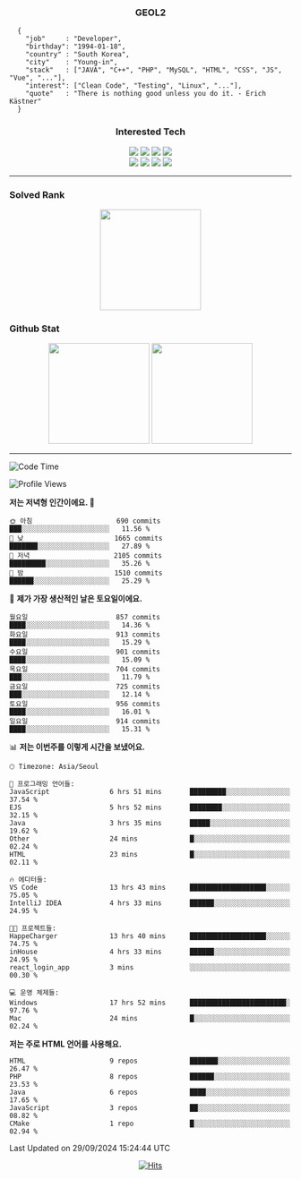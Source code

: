 <div align="center">

  ### GEOL2
</div>

```
  {
    "job"     : "Developer",
    "birthday": "1994-01-18",
    "country" : "South Korea",
    "city"    : "Young-in",
    "stack"   : ["JAVA", "C++", "PHP", "MySQL", "HTML", "CSS", "JS", "Vue", "..."],
    "interest": ["Clean Code", "Testing", "Linux", "..."], 
    "quote"   : "There is nothing good unless you do it. - Erich Kästner"
  }
  ```
  
<div align="center">
  
  ### Interested Tech
  
  <img src="https://img.shields.io/badge/CodeIgniter4-E34F26?style=flat-square&logo=codeigniter&logoColor=white">
    <img src="https://img.shields.io/badge/Laravel-F05340?style=flat-square&logo=Laravel&logoColor=white">
  <img src="https://img.shields.io/badge/SpringBoot-6DB33F?style=flat-square&logo=SpringBoot&logoColor=white">
  <img src="https://img.shields.io/badge/Express-000000?style=flat-square&logo=Express&logoColor=white">
  <br>
  <img src="https://img.shields.io/badge/Three.js-000000?style=flat-square&logo=Three.js&logoColor=white">
  <img src="https://img.shields.io/badge/JavaScript-F7DF1E?style=flat-square&logo=JavaScript&logoColor=black">
  <img src="https://img.shields.io/badge/TypeScript-007acc?style=flat-square&logo=TypeScript&logoColor=black">
  <img src="https://img.shields.io/badge/MySQL-4479A1?style=flat-square&logo=mysql&logoColor=white"><br>

</div>

------------

  ### Solved Rank
  
  <div align="center">
    <img height="180em" src="https://mazassumnida.wtf/api/v2/generate_badge?boj=geol2">
  </div>
  
  ### Github Stat 
  <div align="center">
    <img height="180em" src="https://github-readme-stats-git-masterrstaa-rickstaa.vercel.app/api?username=geol2&show_icons=true&theme=dark">
    <img height="180em" src="https://github-readme-stats-git-masterrstaa-rickstaa.vercel.app/api/top-langs/?username=geol2&show_icons=true&hide=css,scss,html&layout=compact&theme=dark&count_private=true&langs_count=8">
  </div>
  
------------

<!--START_SECTION:waka-->
![Code Time](http://img.shields.io/badge/Code%20Time-3%2C224%20hrs%207%20mins-blue)

![Profile Views](http://img.shields.io/badge/Profile%20Views-8-blue)

**저는 저녁형 인간이에요. 🦉** 

```text
🌞 아침                     690 commits         ███░░░░░░░░░░░░░░░░░░░░░░   11.56 % 
🌆 낮　                     1665 commits        ███████░░░░░░░░░░░░░░░░░░   27.89 % 
🌃 저녁                     2105 commits        █████████░░░░░░░░░░░░░░░░   35.26 % 
🌙 밤　                     1510 commits        ██████░░░░░░░░░░░░░░░░░░░   25.29 % 
```
📅 **제가 가장 생산적인 날은 토요일이에요.** 

```text
월요일                      857 commits         ████░░░░░░░░░░░░░░░░░░░░░   14.36 % 
화요일                      913 commits         ████░░░░░░░░░░░░░░░░░░░░░   15.29 % 
수요일                      901 commits         ████░░░░░░░░░░░░░░░░░░░░░   15.09 % 
목요일                      704 commits         ███░░░░░░░░░░░░░░░░░░░░░░   11.79 % 
금요일                      725 commits         ███░░░░░░░░░░░░░░░░░░░░░░   12.14 % 
토요일                      956 commits         ████░░░░░░░░░░░░░░░░░░░░░   16.01 % 
일요일                      914 commits         ████░░░░░░░░░░░░░░░░░░░░░   15.31 % 
```


📊 **저는 이번주를 이렇게 시간을 보냈어요.** 

```text
🕑︎ Timezone: Asia/Seoul

💬 프로그래밍 언어들: 
JavaScript               6 hrs 51 mins       █████████░░░░░░░░░░░░░░░░   37.54 % 
EJS                      5 hrs 52 mins       ████████░░░░░░░░░░░░░░░░░   32.15 % 
Java                     3 hrs 35 mins       █████░░░░░░░░░░░░░░░░░░░░   19.62 % 
Other                    24 mins             █░░░░░░░░░░░░░░░░░░░░░░░░   02.24 % 
HTML                     23 mins             █░░░░░░░░░░░░░░░░░░░░░░░░   02.11 % 

🔥 에디터들: 
VS Code                  13 hrs 43 mins      ███████████████████░░░░░░   75.05 % 
IntelliJ IDEA            4 hrs 33 mins       ██████░░░░░░░░░░░░░░░░░░░   24.95 % 

🐱‍💻 프로젝트들: 
HappeCharger             13 hrs 40 mins      ███████████████████░░░░░░   74.75 % 
inHouse                  4 hrs 33 mins       ██████░░░░░░░░░░░░░░░░░░░   24.95 % 
react_login_app          3 mins              ░░░░░░░░░░░░░░░░░░░░░░░░░   00.30 % 

💻 운영 체제들: 
Windows                  17 hrs 52 mins      ████████████████████████░   97.76 % 
Mac                      24 mins             █░░░░░░░░░░░░░░░░░░░░░░░░   02.24 % 
```

**저는 주로 HTML 언어를 사용해요.** 

```text
HTML                     9 repos             ███████░░░░░░░░░░░░░░░░░░   26.47 % 
PHP                      8 repos             ██████░░░░░░░░░░░░░░░░░░░   23.53 % 
Java                     6 repos             ████░░░░░░░░░░░░░░░░░░░░░   17.65 % 
JavaScript               3 repos             ██░░░░░░░░░░░░░░░░░░░░░░░   08.82 % 
CMake                    1 repo              █░░░░░░░░░░░░░░░░░░░░░░░░   02.94 % 
```




 Last Updated on 29/09/2024 15:24:44 UTC
<!--END_SECTION:waka-->

<div align="center">
  
  [![Hits](https://hits.seeyoufarm.com/api/count/incr/badge.svg?url=https%3A%2F%2Fgithub.com%2Fgeol2&count_bg=%2379C83D&title_bg=%23555555&icon=myspace.svg&icon_color=%23E7E7E7&title=hits&edge_flat=false)](https://hits.seeyoufarm.com)
  
</div>

<!--
**Geol2/Geol2** is a ✨ _special_ ✨ repository because its `README.md` (this file) appears on your GitHub profile.

Here are some ideas to get you started:
- 🔭 I’m currently working on ...
- 🌱 I’m currently learning ...
- 👯 I’m looking to collaborate on ...
- 🤔 I’m looking for help with ...
- 💬 Ask me about ...
- 📫 How to reach me: ...
- 😄 Pronouns: ...
- ⚡ Fun fact: ...
-->
